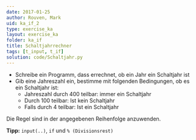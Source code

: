 ```yaml
---
date: 2017-01-25
author: Rouven, Mark
uid: ka_if_2
type: exercise_ka
layout: exercise_ka
folder: ka_if
title: Schaltjahrrechner
tags: [t_input, t_if]
solution: code/Schaltjahr.py
---
```


- Schreibe ein Programm, dass errechnet, ob ein Jahr ein Schaltjahr ist
- Gib eine Jahreszahl ein, bestimme mit folgenden Bedingungen, ob es ein Schaltjahr ist:
  - Jahreszahl durch 400 teilbar: immer ein Schaltjahr
  - Durch 100 teilbar: Ist kein Schaltjahr
  - Falls durch 4 teilbar: Ist ein Schaltjahr

Die Regel sind in der angegebenen Reihenfolge anzuwenden.

**Tipp:** `input(..)`, `if` und `% (Divisionsrest)` 
